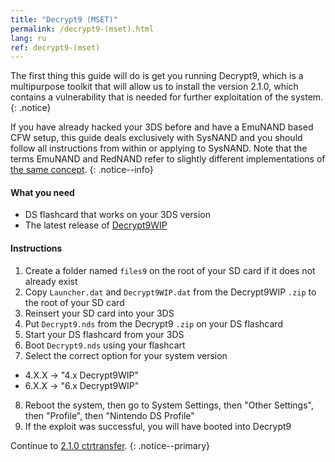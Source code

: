```yaml
---
title: "Decrypt9 (MSET)"
permalink: /decrypt9-(mset).html
lang: ru
ref: decrypt9-(mset)
---
```


The first thing this guide will do is get you running Decrypt9, which is a multipurpose toolkit that will allow us to install the version 2.1.0, which contains a vulnerability that is needed for further exploitation of the system.
{: .notice}

If you have already hacked your 3DS before and have a EmuNAND based CFW setup, this guide deals exclusively with SysNAND and you should follow all instructions from within or applying to SysNAND. Note that the terms EmuNAND and RedNAND refer to slightly different implementations of [the same concept](http://3dbrew.org/wiki/NAND_Redirection).
{: .notice--info}

#### What you need

* DS flashcard that works on your 3DS version
* The latest release of [Decrypt9WIP](https://github.com/d0k3/Decrypt9WIP/releases/)

#### Instructions

1. Create a folder named `files9` on the root of your SD card if it does not already exist
2. Copy `Launcher.dat` and `Decrypt9WIP.dat` from the Decrypt9WIP `.zip` to the root of your SD card
3. Reinsert your SD card into your 3DS
4. Put `Decrypt9.nds` from the Decrypt9 `.zip` on your DS flashcard
5. Start your DS flashcard from your 3DS
6. Boot `Decrypt9.nds` using your flashcart
7. Select the correct option for your system version
  + 4.X.X -> "4.x Decrypt9WIP"
  + 6.X.X -> "6.x Decrypt9WIP"
8. Reboot the system, then go to System Settings, then "Other Settings", then "Profile", then "Nintendo DS Profile"
9. If the exploit was successful, you will have booted into Decrypt9

Continue to [2.1.0 ctrtransfer](2.1.0-ctrtransfer).
{: .notice--primary}
